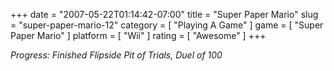 +++
date = "2007-05-22T01:14:42-07:00"
title = "Super Paper Mario"
slug = "super-paper-mario-12"
category = [ "Playing A Game" ]
game = [ "Super Paper Mario" ]
platform = [ "Wii" ]
rating = [ "Awesome" ]
+++

<i>Progress: Finished Flipside Pit of Trials, Duel of 100</i>